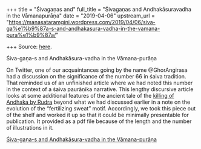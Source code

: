 +++
title = "Śivagaṇas and"
full_title = "Śivagaṇas and Andhakāsuravadha in the Vāmanapurāṇa"
date = "2019-04-06"
upstream_url = "https://manasataramgini.wordpress.com/2019/04/06/siva-ga%e1%b9%87a-s-and-andhakasura-vadha-in-the-vamana-pura%e1%b9%87a/"

+++
Source: [here](https://manasataramgini.wordpress.com/2019/04/06/siva-ga%e1%b9%87a-s-and-andhakasura-vadha-in-the-vamana-pura%e1%b9%87a/).

Śiva-gaṇa-s and Andhakāsura-vadha in the Vāmana-purāṇa

On Twitter, one of our acquaintances going by the name @GhorAngirasa had a discussion on the significance of the number 66 in śaiva tradition. That reminded us of an unfinished article where we had noted this number in the context of a śaiva paurāṇika narrative. This lengthy discursive article looks at some additional features of the ancient tale of the [killing of Andhaka by Rudra](https://manasataramgini.wordpress.com/2012/01/21/a-saiddhantika-adaptation-of-the-vastupurusha-narrative/) beyond what we had discussed earlier in a note on the evolution of the “fertilizing sweat” motif. Accordingly, we took this piece out of the shelf and worked it up so that it could be minimally presentable for publication. It provided as a pdf file because of the length and the number of illustrations in it.

[Śiva-gaṇa-s and Andhakāsura-vadha in the Vāmana-purāṇa](https://manasataramgini.files.wordpress.com/2019/04/shiva_gana-s-1.pdf)

